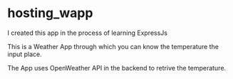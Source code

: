 # hosting_wapp


I created this app in the process of learning ExpressJs

This is a Weather App through which you can know the temperature the input place.

The App uses OpenWeather API in the backend to retrive the temperature.
